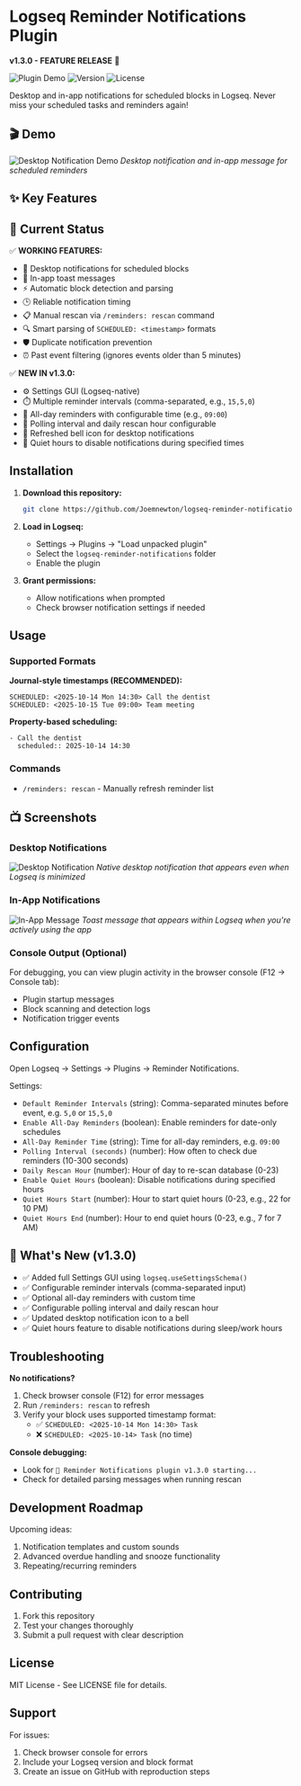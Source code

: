 # Logseq Reminder Notifications Plugin

**v1.3.0 - FEATURE RELEASE** 🚀

![Plugin Demo](https://img.shields.io/badge/Logseq-Plugin-blue) ![Version](https://img.shields.io/badge/version-1.3.0-green) ![License](https://img.shields.io/badge/license-MIT-blue)

Desktop and in-app notifications for scheduled blocks in Logseq. Never miss your scheduled tasks and reminders again!

## 🎬 Demo

![Desktop Notification Demo](./screenshots/Desktop_Notification.png)
*Desktop notification and in-app message for scheduled reminders*

## ✨ Key Features

## 🎯 Current Status

✅ **WORKING FEATURES:**
- 🔔 Desktop notifications for scheduled blocks
- 📱 In-app toast messages  
- ⚡ Automatic block detection and parsing
- 🕒 Reliable notification timing
- 📋 Manual rescan via `/reminders: rescan` command
- 🔍 Smart parsing of `SCHEDULED: <timestamp>` formats
- 🛡️ Duplicate notification prevention
- ⏰ Past event filtering (ignores events older than 5 minutes)

✅ **NEW IN v1.3.0:**
- ⚙️ Settings GUI (Logseq-native)
- ⏱️ Multiple reminder intervals (comma-separated, e.g., `15,5,0`)
- 📅 All-day reminders with configurable time (e.g., `09:00`)
- 🔁 Polling interval and daily rescan hour configurable
- 🔔 Refreshed bell icon for desktop notifications
- 🌙 Quiet hours to disable notifications during specified times

## Installation

1. **Download this repository:**
   ```bash
   git clone https://github.com/Joemnewton/logseq-reminder-notifications.git
   ```

2. **Load in Logseq:**
   - Settings → Plugins → "Load unpacked plugin"
   - Select the `logseq-reminder-notifications` folder
   - Enable the plugin

3. **Grant permissions:**
   - Allow notifications when prompted
   - Check browser notification settings if needed

## Usage

### Supported Formats

**Journal-style timestamps (RECOMMENDED):**
```
SCHEDULED: <2025-10-14 Mon 14:30> Call the dentist
SCHEDULED: <2025-10-15 Tue 09:00> Team meeting
```

**Property-based scheduling:**
```
- Call the dentist
  scheduled:: 2025-10-14 14:30
```

### Commands

- `/reminders: rescan` - Manually refresh reminder list

## 📺 Screenshots

### Desktop Notifications
![Desktop Notification](./screenshots/Desktop_Notification.png)
*Native desktop notification that appears even when Logseq is minimized*

### In-App Notifications  
![In-App Message](./screenshots/In_App_Notification.png)
*Toast message that appears within Logseq when you're actively using the app*

### Console Output (Optional)
For debugging, you can view plugin activity in the browser console (F12 → Console tab):
- Plugin startup messages
- Block scanning and detection logs  
- Notification trigger events

## Configuration

Open Logseq → Settings → Plugins → Reminder Notifications.

Settings:
- `Default Reminder Intervals` (string): Comma-separated minutes before event, e.g. `5,0` or `15,5,0`
- `Enable All-Day Reminders` (boolean): Enable reminders for date-only schedules
- `All-Day Reminder Time` (string): Time for all-day reminders, e.g. `09:00`
- `Polling Interval (seconds)` (number): How often to check due reminders (10-300 seconds)
- `Daily Rescan Hour` (number): Hour of day to re-scan database (0-23)
- `Enable Quiet Hours` (boolean): Disable notifications during specified hours
- `Quiet Hours Start` (number): Hour to start quiet hours (0-23, e.g., 22 for 10 PM)
- `Quiet Hours End` (number): Hour to end quiet hours (0-23, e.g., 7 for 7 AM)

## 🔧 What's New (v1.3.0)

- ✅ Added full Settings GUI using `logseq.useSettingsSchema()`
- ✅ Configurable reminder intervals (comma-separated input)
- ✅ Optional all-day reminders with custom time
- ✅ Configurable polling interval and daily rescan hour
- ✅ Updated desktop notification icon to a bell
- ✅ Quiet hours feature to disable notifications during sleep/work hours

## Troubleshooting

**No notifications?**
1. Check browser console (F12) for error messages
2. Run `/reminders: rescan` to refresh
3. Verify your block uses supported timestamp format:
   - ✅ `SCHEDULED: <2025-10-14 Mon 14:30> Task`
   - ❌ `SCHEDULED: <2025-10-14> Task` (no time)

**Console debugging:**
- Look for `🔔 Reminder Notifications plugin v1.3.0 starting...`
- Check for detailed parsing messages when running rescan

## Development Roadmap

Upcoming ideas:

1. Notification templates and custom sounds
2. Advanced overdue handling and snooze functionality
3. Repeating/recurring reminders

## Contributing

1. Fork this repository
2. Test your changes thoroughly
3. Submit a pull request with clear description

## License

MIT License - See LICENSE file for details.

## Support

For issues:
1. Check browser console for errors
2. Include your Logseq version and block format
3. Create an issue on GitHub with reproduction steps